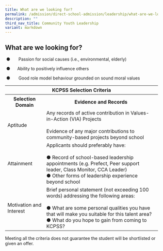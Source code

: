 ```yaml
---
title: What are we looking for?
permalink: /admission/direct-school-admission/leadership/what-are-we-looking-for/
description: ""
third_nav_title: Community Youth Leadership
variant: markdown
---
```

## What are we looking for?





&nbsp;●&nbsp;&nbsp;&nbsp;&nbsp;&nbsp;&nbsp;&nbsp;Passion for social causes (i.e., environmental, elderly)

&nbsp;●&nbsp; &nbsp; &nbsp;&nbsp;Ability to positively influence others

&nbsp;●&nbsp;&nbsp;&nbsp;&nbsp;&nbsp;&nbsp;&nbsp;Good role model behaviour grounded on sound moral values
 
 <table>
<thead>
  <tr>
    <th colspan="2">KCPSS Selection Criteria</th>
  </tr>
</thead>
<tbody>
  <tr>
    <th>Selection Domain</th>
    <th>Evidence and Records</th>
  </tr>
  <tr>
    <td>Aptitude</td>
    <td>Any records of active contribution in Values-in-Action (VIA) Projects<br> <br>Evidence of any major contributions to community-based projects beyond school</td>
  </tr>
  <tr>
    <td>Attainment</td>
    <td>Applicants should preferably have:<br> <br>●       Record of school-based leadership appointments (e.g. Prefect, Peer support leader, Class Monitor, CCA Leader)<br>●       Other forms of leadership experience beyond school</td>
  </tr>
  <tr>
    <td>Motivation and Interest</td>
    <td>Brief personal statement (not exceeding 100 words) addressing the following areas:<br> <br>●       What are some personal qualities you have that will make you suitable for this talent area?<br>●       What do you hope to gain from coming to KCPSS?</td>
  </tr>
</tbody>
</table>


Meeting all the criteria does not guarantee the student will be shortlisted or given an offer.